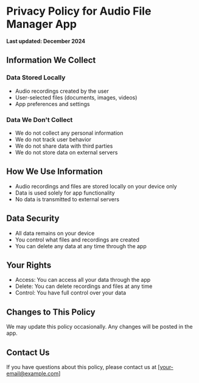 # Privacy Policy for Audio File Manager App

**Last updated: December 2024**

## Information We Collect

### Data Stored Locally
- Audio recordings created by the user
- User-selected files (documents, images, videos)
- App preferences and settings

### Data We Don't Collect
- We do not collect any personal information
- We do not track user behavior
- We do not share data with third parties
- We do not store data on external servers

## How We Use Information

- Audio recordings and files are stored locally on your device only
- Data is used solely for app functionality
- No data is transmitted to external servers

## Data Security

- All data remains on your device
- You control what files and recordings are created
- You can delete any data at any time through the app

## Your Rights

- Access: You can access all your data through the app
- Delete: You can delete recordings and files at any time
- Control: You have full control over your data

## Changes to This Policy

We may update this policy occasionally. Any changes will be posted in the app.

## Contact Us

If you have questions about this policy, please contact us at [your-email@example.com]